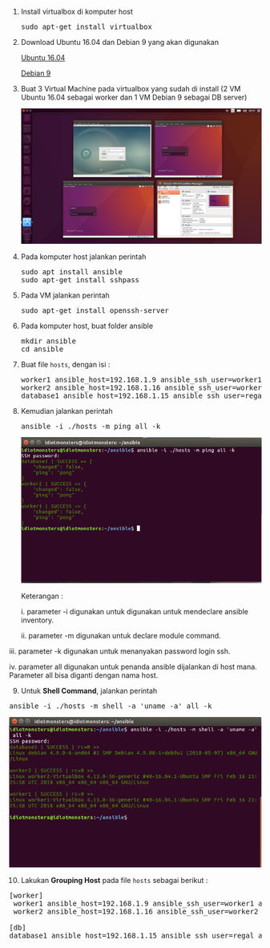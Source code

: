 
1. Install virtualbox di komputer host
    
    <pre>sudo apt-get install virtualbox</pre>
    
2. Download Ubuntu 16.04 dan Debian 9 yang akan digunakan

   [Ubuntu 16.04](http://releases.ubuntu.com/16.04/)
   
   [Debian 9](https://cdimage.debian.org/debian-cd/current/amd64/iso-cd/)
   
3. Buat 3 Virtual Machine pada virtualbox yang sudah di install (2 VM Ubuntu 16.04 sebagai worker dan 1 VM Debian 9 sebagai DB server)

    <img src="https://github.com/rahajengdwi/CLoud2018/blob/master/Ansible/img/vm.png">
    
4. Pada komputer host jalankan perintah

    <pre>sudo apt install ansible
   sudo apt-get install sshpass</pre>
   
5. Pada VM jalankan perintah

   <pre>sudo apt-get install openssh-server</pre>
   
6. Pada komputer host, buat folder ansible

   <pre>mkdir ansible
   cd ansible</pre>
   
7. Buat file `hosts`, dengan isi :

   <pre>worker1 ansible_host=192.168.1.9 ansible_ssh_user=worker1 ansible_become_pass=root
   worker2 ansible_host=192.168.1.16 ansible_ssh_user=worker2 ansible_become_pass=root
   database1 ansible_host=192.168.1.15 ansible_ssh_user=regal ansible_become_pass=bolaubi</pre>
   
8. Kemudian jalankan perintah

   <pre>ansible -i ./hosts -m ping all -k</pre>

   <img src="https://github.com/rahajengdwi/CLoud2018/blob/master/Ansible/img/ping.png">
   
   Keterangan :
   
    i. parameter -i digunakan untuk digunakan untuk mendeclare ansible inventory.
    
   ii. parameter -m digunakan untuk declare module command.
   
  iii. parameter -k digunakan untuk menanyakan password login ssh.
  
   iv. parameter all digunakan untuk penanda ansible dijalankan di host mana. Parameter all bisa diganti dengan nama host.
   
 9. Untuk <b>Shell Command</b>, jalankan perintah
 
 <pre>ansible -i ./hosts -m shell -a 'uname -a' all -k</pre>
 
 <img src="https://github.com/rahajengdwi/CLoud2018/blob/master/Ansible/img/shellcommand.png">
 
 10. Lakukan <b>Grouping Host</b> pada file `hosts` sebagai berikut :
 
 <pre>[worker]
 worker1 ansible_host=192.168.1.9 ansible_ssh_user=worker1 ansible_become_pass=root
 worker2 ansible_host=192.168.1.16 ansible_ssh_user=worker2 ansible_become_pass=root

[db]
database1 ansible_host=192.168.1.15 ansible_ssh_user=regal ansible_become_pass=bolaubi</pre>
